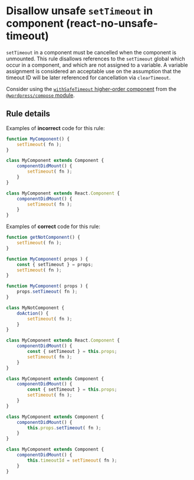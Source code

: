 # Disallow unsafe `setTimeout` in component (react-no-unsafe-timeout)

`setTimeout` in a component must be cancelled when the component is unmounted. This rule disallows references to the `setTimeout` global which occur in a component, and which are not assigned to a variable. A variable assignment is considered an acceptable use on the assumption that the timeout ID will be later referenced for cancellation via `clearTimeout`.

Consider using the [`withSafeTimeout` higher-order component](https://github.com/WordPress/gutenberg/tree/HEAD/packages/compose/src/with-safe-timeout) from the [`@wordpress/compose` module](https://www.npmjs.com/package/@wordpress/compose).

## Rule details

Examples of **incorrect** code for this rule:

```js
function MyComponent() {
	setTimeout( fn );
}

class MyComponent extends Component {
	componentDidMount() {
		setTimeout( fn );
	}
}

class MyComponent extends React.Component {
	componentDidMount() {
		setTimeout( fn );
	}
}
```

Examples of **correct** code for this rule:

```js
function getNotComponent() {
	setTimeout( fn );
}

function MyComponent( props ) {
	const { setTimeout } = props;
	setTimeout( fn );
}

function MyComponent( props ) {
	props.setTimeout( fn );
}

class MyNotComponent {
	doAction() {
		setTimeout( fn );
	}
}

class MyComponent extends React.Component {
	componentDidMount() {
		const { setTimeout } = this.props;
		setTimeout( fn );
	}
}

class MyComponent extends Component {
	componentDidMount() {
		const { setTimeout } = this.props;
		setTimeout( fn );
	}
}

class MyComponent extends Component {
	componentDidMount() {
		this.props.setTimeout( fn );
	}
}

class MyComponent extends Component {
	componentDidMount() {
		this.timeoutId = setTimeout( fn );
	}
}
```
